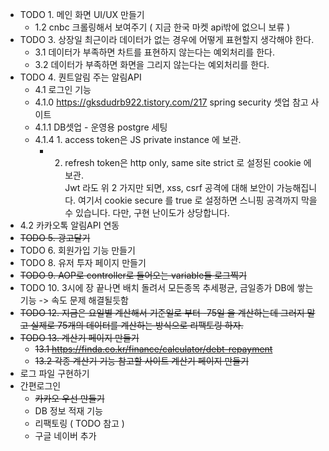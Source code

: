 - TODO 1. 메인 화면 UI/UX 만들기  
  - 1.2 cnbc 크롤링해서 보여주기 ( 지금 한국 마켓 api밖에 없으니 보류 )  
-  TODO 3. 상장일 최근이라 데이터가 없는 경우에 어떻게 표현할지 생각해야 한다.  
    -  3.1 데이터가 부족하면 차트를 표현하지 않는다는 예외처리를 한다.  
    -  3.2 데이터가 부족하면 화면을 그리지 않는다는 예외처리를 한다.  
-  TODO 4. 퀀트알림 주는 알림API  
    -  4.1 로그인 기능  
    -  4.1.0 https://gksdudrb922.tistory.com/217 spring security 셋업 참고 사이트  
    -  4.1.1 DB셋업 - 운영용 postgre 세팅  
    -  4.1.4 1. access token은 JS private instance 에 보관.  
          -  2. refresh token은 http only, same site strict 로 설정된 cookie 에 보관.  
          Jwt 라도 위 2 가지만 되면, xss, csrf 공격에 대해 보안이 가능해집니다. 여기서 cookie secure 를 true 로 설정하면 스니핑 공격까지 막을 수 있습니다. 다만, 구현 난이도가 상당합니다.  
-  4.2 카카오톡 알림API 연동  
-  ~~TODO 5. 광고달기~~  
-  TODO 6. 회원가입 기능 만들기  
-  TODO 8. 유저 투자 페이지 만들기  
-  ~~TODO 9. AOP로 controller로 들어오는 variable들 로그찍기~~  
-  TODO 10. 3시에 장 끝나면 배치 돌려서 모든종목 추세평균, 금일종가 DB에 쌓는 기능 -> 속도 문제 해결될듯함  
-  ~~TODO 12. 지금은 요일별 계산해서 기준일로 부터 -75일 을 계산하는데 그러지 말고 실제로 75개의 데이터를 계산하는 방식으로 리팩토링 하자.~~  
-  ~~TODO 13. 계산기 페이지 만들기~~
    -   ~~13.1 https://finda.co.kr/finance/calculator/debt-repayment~~  
    -  ~~13.2 각종 계산기 기능 참고할 사이트 계산기 페이지 만들기~~
- 로그 파일 구현하기
- 간편로그인
  - ~~카카오 우선 만들기~~
  - DB 정보 적재 기능
  - 리팩토링 ( TODO 참고 )
  - 구글 네이버 추가